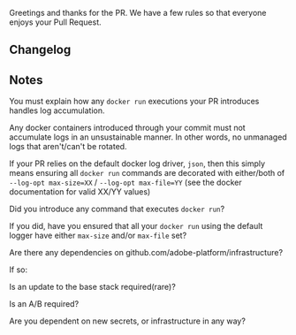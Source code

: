 Greetings and thanks for the PR.  We have a few rules so that everyone enjoys your Pull Request.

## Changelog

## Notes

You must explain how any `docker run` executions your PR introduces handles log accumulation. 

Any docker containers introduced through your commit must not accumulate logs in an unsustainable manner.  In other words, no unmanaged logs that aren't/can't be rotated.  

If your PR relies on the default docker log driver, `json`, then this simply means ensuring all `docker run` commands are decorated with either/both of `--log-opt max-size=XX` / `--log-opt max-file=YY` (see the docker documentation for valid XX/YY values)


Did you introduce any command that executes `docker run`?

If you did, have you ensured that all your `docker run` using the default logger have either `max-size` and/or `max-file` set?

Are there any dependencies on github.com/adobe-platform/infrastructure?

If so:
 
Is an update to the base stack required(rare)?

Is an A/B required?

Are you dependent on new secrets, or infrastructure in any way?




